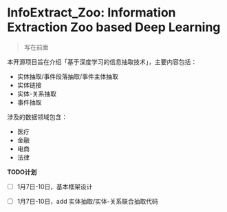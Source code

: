 # InfoExtract_Zoo: Information Extraction Zoo based Deep Learning 


> 写在前面

本开源项目旨在介绍「基于深度学习的信息抽取技术」，主要内容包括：

- 实体抽取/事件段落抽取/事件主体抽取
- 实体链接
- 实体-关系抽取
- 事件抽取

涉及的数据领域包含：

- 医疗
- 金融
- 电商
- 法律

**TODO计划**

- [ ] 1月7日-10日，基本框架设计
- [ ] 1月7日-10日，add 实体抽取/实体-关系联合抽取代码

